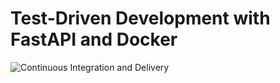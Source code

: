 # Test-Driven Development with FastAPI and Docker

![Continuous Integration and Delivery](https://github.com/niltongmjunior/fastapi-tdd-docker/workflows/Continuous%20Integration%20and%20Delivery/badge.svg?branch=main)
